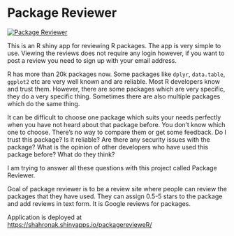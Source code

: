 # Package Reviewer

[![Package Reviewer](https://img.shields.io/endpoint?url=https://cloud.cypress.io/badge/simple/dfisns&style=flat&logo=cypress)](https://cloud.cypress.io/projects/dfisns/runs)

This is an R shiny app for reviewing R packages. The app is very simple to use. Viewing the reviews does not require any login however, if you want to post a review you need to sign up with your email address. 

R has more than 20k packages now. Some packages like `dplyr`, `data.table`, `ggplot2` etc are very well known and are reliable. Most R developers know and trust them. However, there are some packages which are very specific, they do a very specific thing. Sometimes there are also multiple packages which do the same thing. 

It can be difficult to choose one package which suits your needs perfectly when you have not heard about that package before. You don’t know which one to choose. There’s no way to compare them or get some feedback. Do I trust this package? Is it reliable? Are there any security issues with the package? What is the opinion of other developers who have used this package before? What do they think? 

I am trying to answer all these questions with this project called Package Reviewer.

Goal of package reviewer is to be a review site where people can review the packages that they have used. They can assign 0.5-5 stars to the package and add reviews in text form. It is Google reviews for packages.
      
Application is deployed at https://shahronak.shinyapps.io/packagerevieweR/
